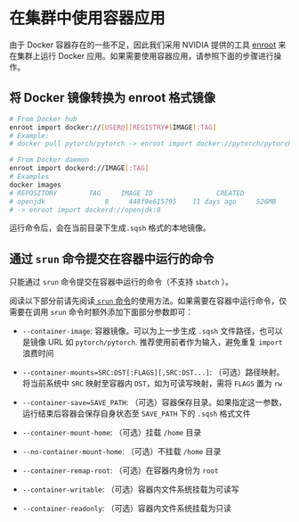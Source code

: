 # 在集群中使用容器应用

由于 Docker 容器存在的一些不足，因此我们采用 NVIDIA 提供的工具 [enroot](https://github.com/NVIDIA/enroot) 来在集群上运行 Docker 应用。如果需要使用容器应用，请参照下面的步骤进行操作。

## 将 Docker 镜像转换为 enroot 格式镜像

```sh
# From Docker hub
enroot import docker://[USER@][REGISTRY#]IMAGE[:TAG]
# Example: 
# docker pull pytorch/pytorch -> enroot import docker://pytorch/pytorch

# From Docker daemon
enroot import dockerd://IMAGE[:TAG]
# Examples
docker images
# REPOSITORY		TAG		IMAGE ID				CREATED					SIZE
# openjdk				8     448f9e615795    11 days ago     526MB
# -> enroot import dockerd://openjdk:8
```

运行命令后，会在当前目录下生成`.sqsh` 格式的本地镜像。

## 通过 `srun` 命令提交在容器中运行的命令

只能通过 `srun` 命令提交在容器中运行的命令（不支持 `sbatch` ）。

阅读以下部分前请先阅读[ `srun` 命令](https://co1lin.github.io/AIR-Server-Doc/gpu/#21-srun)的使用方法。如果需要在容器中运行命令，仅需要在调用 `srun` 命令时额外添加下面部分参数即可：

* `--container-image`: 容器镜像。可以为上一步生成 `.sqsh` 文件路径，也可以是镜像 URL 如 `pytorch/pytorch`. 推荐使用前者作为输入，避免重复 `import` 浪费时间
* `--container-mounts=SRC:DST[:FLAGS][,SRC:DST...]`: （可选）路径映射。将当前系统中 `SRC` 映射至容器内 `DST`，如为可读写映射，需将 `FLAGS` 置为 `rw`
* `--container-save=SAVE_PATH`: （可选）容器保存目录。如果指定这一参数，运行结束后容器会保存自身状态至 `SAVE_PATH` 下的 `.sqsh` 格式文件
* `--container-mount-home`: （可选）挂载 `/home` 目录
* `--no-container-mount-home`: （可选）不挂载 `/home` 目录
* `--container-remap-root`:  （可选）在容器内身份为 `root`
* `--container-writable`: （可选）容器内文件系统挂载为可读写

* `--container-readonly`: （可选）容器内文件系统挂载为只读
